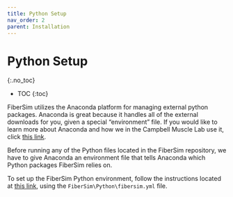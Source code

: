 ```yaml
---
title: Python Setup
nav_order: 2
parent: Installation
---
```


# Python Setup
{:.no_toc}

* TOC
{:toc}

FiberSim utilizes the Anaconda platform for managing external python packages. Anaconda is great because it handles all of the external downloads for you, given a special “environment” file. If you would like to learn more about Anaconda and how we in the Campbell Muscle Lab use it, click [this link](http://campbell-muscle-lab.github.io/howtos_Python).

Before running any of the Python files located in the FiberSim repository, we have to give Anaconda an environment file that tells Anaconda which Python packages FiberSim relies on. 

To set up the FiberSim Python environment, follow the instructions located at [this link](https://campbell-muscle-lab.github.io/howtos_Python/pages/anaconda/anaconda.html#using-an-existing-environment), using the `FiberSim\Python\fibersim.yml` file.
